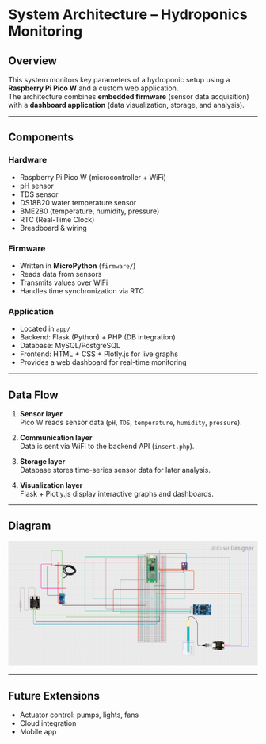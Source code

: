 # System Architecture – Hydroponics Monitoring

## Overview
This system monitors key parameters of a hydroponic setup using a **Raspberry Pi Pico W** and a custom web application.  
The architecture combines **embedded firmware** (sensor data acquisition) with a **dashboard application** (data visualization, storage, and analysis).

---

## Components

### Hardware
- Raspberry Pi Pico W (microcontroller + WiFi)
- pH sensor
- TDS sensor
- DS18B20 water temperature sensor
- BME280 (temperature, humidity, pressure)
- RTC (Real-Time Clock)
- Breadboard & wiring

### Firmware
- Written in **MicroPython** (`firmware/`)
- Reads data from sensors
- Transmits values over WiFi
- Handles time synchronization via RTC

### Application
- Located in `app/`
- Backend: Flask (Python) + PHP (DB integration)
- Database: MySQL/PostgreSQL
- Frontend: HTML + CSS + Plotly.js for live graphs
- Provides a web dashboard for real-time monitoring

---

## Data Flow
1. **Sensor layer**  
   Pico W reads sensor data (`pH`, `TDS`, `temperature`, `humidity`, `pressure`).

2. **Communication layer**  
   Data is sent via WiFi to the backend API (`insert.php`).

3. **Storage layer**  
   Database stores time-series sensor data for later analysis.

4. **Visualization layer**  
   Flask + Plotly.js display interactive graphs and dashboards.

---

## Diagram
![Circuit Diagram](./circuit.png)

---

## Future Extensions
- Actuator control: pumps, lights, fans
- Cloud integration 
- Mobile app
